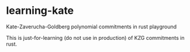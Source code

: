 # learning-kate
Kate-Zaverucha-Goldberg polynomial commitments in rust playground

This is just-for-learning (do not use in production) of KZG commitments in rust.

